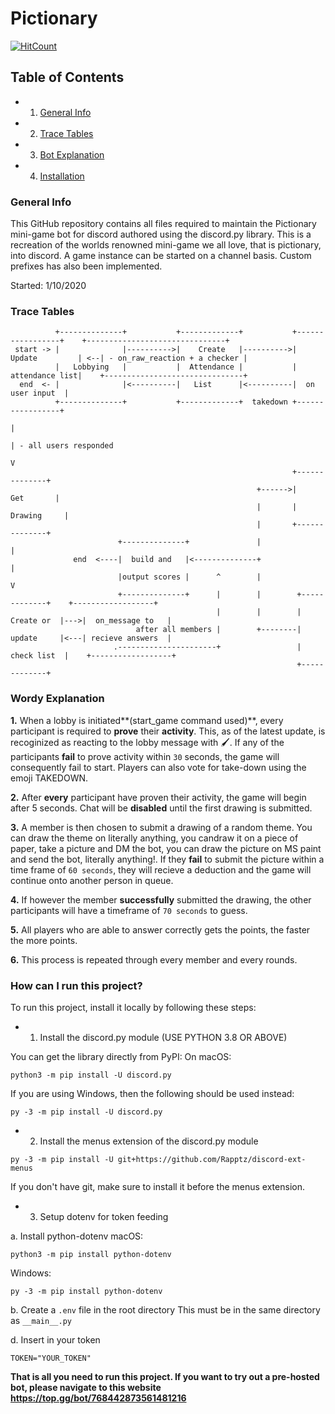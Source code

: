 # Pictionary

[![HitCount](http://hits.dwyl.com/Ricky-MY/The-Pictionary-Bot.svg)](http://hits.dwyl.com/Ricky-MY/The-Pictionary-Bot)

## Table of Contents
* 1. [General Info](#general-info)
* 2. [Trace Tables](#trace-tables)
* 3. [Bot Explanation](#wordy-explanation)
* 4. [Installation](#how-can-i-run-this-project)

### General Info
This GitHub repository contains all files required to maintain the Pictionary mini-game bot for discord authored using the discord.py library. This is a recreation of the worlds renowned mini-game we all love, that is pictionary, into discord. A game instance can be started on a channel basis. Custom prefixes has also been implemented.

Started: 1/10/2020

### Trace Tables
~~~
          +--------------+           +-------------+           +-----------------+    +-------------------------------+
 start -> |              |---------->|    Create   |---------->|  Update         | <--| - on_raw_reaction + a checker |
          |   Lobbying   |           |  Attendance |           |  attendance list|    +-------------------------------+
  end  <- |              |<----------|   List      |<----------|  on user input  |                                  
          +--------------+           +-------------+  takedown +-----------------+                                  
                                                                        |
                                                                        | - all users responded
                                                                        V
                                                               +--------------+
                                                       +------>|    Get       | 
                                                       |       |  Drawing     |
                                                       |       +--------------+
                        +--------------+               |              |
              end  <----|  build and   |<--------------+              |
                        |output scores |      ^        |              V
                        +--------------+      |        |        +-------------+    +------------------+
                                              |        |        |  Create or  |--->|  on_message to   |     
                            after all members |        +--------|  update     |<---| recieve answers  |
                       .----------------------+                 | check list  |    +------------------+  
                                                                +-------------+ 
~~~
### Wordy Explanation 
**1.** When a lobby is initiated**(start_game command used)**, every participant is required to **prove** their **activity**. This, as of the latest update, is recoginized as reacting to the lobby message with 🖌️. If any of the participants **fail** to prove activity within `30` seconds, the game will consequently fail to start. Players can also vote for take-down using the emoji TAKEDOWN.

**2.** After **every** participant have proven their activity, the game will begin after 5 seconds. Chat will be **disabled** until the first drawing is submitted.

**3.** A member is then chosen to submit a drawing of a random theme. You can draw the theme on literally anything, you candraw it on a piece of paper, take a picture and DM the bot, you can draw the picture on MS paint and send the bot, literally anything!. If they **fail** to submit the picture within a time frame of `60 seconds`, they will recieve a deduction and the game will continue onto another person in queue.

**4.** If however the member **successfully** submitted the drawing, the other participants will have a timeframe of `70 seconds` to guess.

**5.** All players who are able to answer correctly gets the points, the faster the more points.

**6.** This process is repeated through every member and every rounds.

### How can I run this project?
To run this project, install it locally by following these steps:

* 1. Install the discord.py module (USE PYTHON 3.8 OR ABOVE)

You can get the library directly from PyPI:
On macOS:
```
python3 -m pip install -U discord.py
```
If you are using Windows, then the following should be used instead:
```
py -3 -m pip install -U discord.py
```

* 2. Install the menus extension of the discord.py module
```
py -3 -m pip install -U git+https://github.com/Rapptz/discord-ext-menus
```
If you don't have git, make sure to install it before the menus extension.

* 3. Setup dotenv for token feeding

a. Install python-dotenv
macOS:
```
python3 -m pip install python-dotenv
```
Windows:
```
py -3 -m pip install python-dotenv
```
b. Create a `.env` file in the root directory
This must be in the same directory as `__main__.py`

d. Insert in your token
~~~
TOKEN="YOUR_TOKEN"
~~~

**That is all you need to run this project. If you want to try out a pre-hosted bot, please navigate to this website https://top.gg/bot/768442873561481216** 

